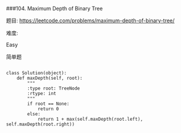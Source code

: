###104. Maximum Depth of Binary Tree

题目:
<https://leetcode.com/problems/maximum-depth-of-binary-tree/>


难度:

Easy


简单题


```

class Solution(object):
    def maxDepth(self, root):
        """
        :type root: TreeNode
        :rtype: int
        """
        if root == None:
            return 0
        else:
            return 1 + max(self.maxDepth(root.left), self.maxDepth(root.right))
```

